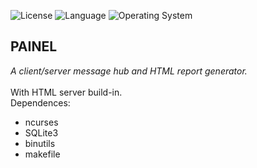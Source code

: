 ![License](https://img.shields.io/badge/license-Apache%202-red.svg)
![Language](https://img.shields.io/badge/C%20Std-11-blue.svg)
![Operating System](https://img.shields.io/badge/os-Linux-green.svg)<br>
## PAINEL<br>
*A client/server message hub and HTML report generator.*<br><br>
With HTML server build-in.<br>
Dependences:
- ncurses
- SQLite3
- binutils
- makefile
